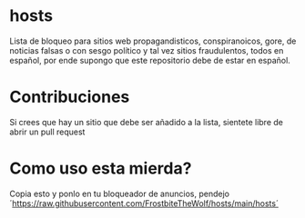 # hosts
Lista de bloqueo para sitios web propagandisticos, conspiranoicos, gore, de noticias falsas o con sesgo político y tal vez sitios fraudulentos, todos en español, por ende supongo que este repositorio debe de estar en español.
# Contribuciones
Si crees que hay un sitio que debe ser añadido a la lista, sientete libre de abrir un pull request
# Como uso esta mierda?
Copia esto y ponlo en tu bloqueador de anuncios, pendejo ´https://raw.githubusercontent.com/FrostbiteTheWolf/hosts/main/hosts´
